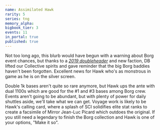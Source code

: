 ```yaml
---
name: Assimilated Hawk
rarity: 5
series: tng
memory_alpha:
bigbook_tier: 3
events: 11
in_portal: true
published: true
---
```


Not too long ago, this blurb would have begun with a warning about Borg event chances, but thanks to a [_2019 doubleheader_](https://forum.disruptorbeam.com/stt/discussion/12672/v7-0-9-and-convergence-day-festivities) and new faction, DB lifted our Collective spirits and gave reminder that the big Borg baddies haven't been forgotten. Excellent news for Hawk who's as monstrous in game as he is on the silver screen.

Double 1k bases aren't quite so rare anymore, but Hawk ups the ante with dual 1100s which are good for the #1 and #3 bases among Borg crew. Events aren't going to be abundant, but with plenty of power for daily shuttles aside, we'll take what we can get. Voyage work is likely to be Hawk's calling card, where a splash of SCI solidifies elite stat ranks to create a facsimile of Mirror Jean-Luc Picard which outdoes the original. If you still need a legendary to finish the Borg collection and Hawk is one of your options, "Make it so".
